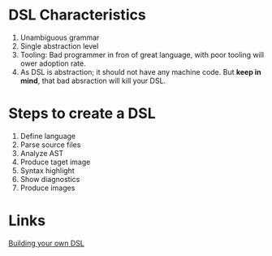 
# DSL Characteristics
1. Unambiguous grammar
2. Single abstraction level
3. Tooling: Bad programmer in fron of great language, with poor tooling will ower adoption rate.
4. As DSL is abstraction; it should not have any machine code. But **keep in mind**, that bad absraction will kill your DSL. 

# Steps to create a DSL
1. Define language
2. Parse source files
3. Analyze AST
4. Produce taget image
5. Syntax highlight
6. Show diagnostics
7. Produce images


# Links
[Building your own DSL](https://markuseliasson.se/article/building-your-own-dsl/)
